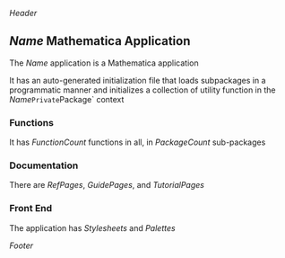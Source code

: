 $Header$

## $Name$ Mathematica Application  

The $Name$ application is a Mathematica application

It has an auto-generated initialization file that loads subpackages in a programmatic manner and initializes a collection of utility function in the $Name$`Private`Package` context

### Functions  

It has $FunctionCount$ functions in all, in $PackageCount$ sub-packages  

### Documentation  

There are $RefPages$, $GuidePages$, and $TutorialPages$ 

### Front End  

The application has $Stylesheets$  and $Palettes$  


$Footer$